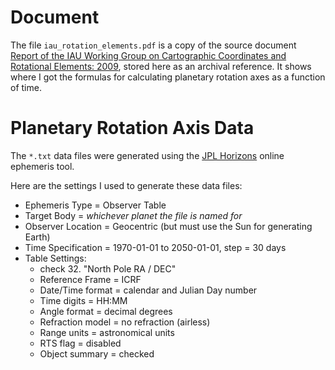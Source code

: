 # Document

The file `iau_rotation_elements.pdf` is a copy of the source document [Report of the IAU Working Group on Cartographic Coordinates and Rotational Elements: 2009](https://astropedia.astrogeology.usgs.gov/alfresco/d/d/workspace/SpacesStore/28fd9e81-1964-44d6-a58b-fbbf61e64e15/WGCCRE2009reprint.pdf), stored here as an archival reference. It shows where I got the formulas for calculating planetary rotation axes as a function of time.

# Planetary Rotation Axis Data
The `*.txt` data files were generated using the [JPL Horizons](https://ssd.jpl.nasa.gov/horizons/app.html#/) online ephemeris tool.

Here are the settings I used to generate these data files:

- Ephemeris Type = Observer Table
- Target Body = *whichever planet the file is named for*
- Observer Location = Geocentric (but must use the Sun for generating Earth)
- Time Specification = 1970-01-01 to 2050-01-01, step = 30 days
- Table Settings:
    - check 32. "North Pole RA / DEC"
    - Reference Frame = ICRF
    - Date/Time format = calendar and Julian Day number
    - Time digits = HH:MM
    - Angle format = decimal degrees
    - Refraction model = no refraction (airless)
    - Range units = astronomical units
    - RTS flag = disabled
    - Object summary = checked
